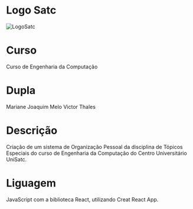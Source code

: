 # Logo Satc
![LogoSatc](https://www1.satc.edu.br/entradas/images/satc_logo_horizontal1.png)
# Curso
Curso de Engenharia da Computação
# Dupla
Mariane Joaquim Melo
Victor Thales  

# Descrição
Criação de um sistema de Organização Pessoal da disciplina de Tópicos Especiais do curso de Engenharia da Computação do Centro Universitário UniSatc.

# Liguagem

JavaScript com a biblioteca React, utilizando Creat React App.


